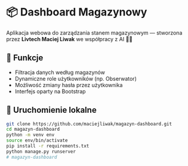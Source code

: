# 📦 Dashboard Magazynowy

Aplikacja webowa do zarządzania stanem magazynowym — stworzona przez **Livtech Maciej Liwak** we współpracy z AI 🤖✨

## 🎯 Funkcje
- Filtracja danych według magazynów
- Dynamiczne role użytkowników (np. Obserwator)
- Możliwość zmiany hasła przez użytkownika
- Interfejs oparty na Bootstrap

## 🚀 Uruchomienie lokalne

```bash
git clone https://github.com/maciejliwak/magazyn-dashboard.git
cd magazyn-dashboard
python -m venv env
source env/bin/activate
pip install -r requirements.txt
python manage.py runserver
# magazyn-dashboard
